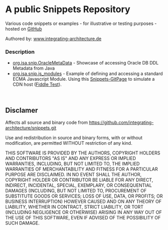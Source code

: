 # A public Snippets Repository 
Various code snippets or examples - for illustrative or testing purposes - hosted on <a href="https://github.com/integrating-architecture">GitHub</a>

Authored by: <a href="https://integrating-architecture.de/">www.integrating-architecture.de</a> 
<br />
### Description
* <a href="https://github.com/integrating-architecture/snippets/tree/master/org.isa.snip.OracleMetaData">org.isa.snip.OracleMetaData</a> - Showcase of accessing Oracle DB DDL Metadata from Java
* <a href="https://github.com/integrating-architecture/snippets/tree/master/org.isa.snip.js_modules">org.isa.snip.js_modules</a> - Example of defining and accessing a standard ECMA Javascript Module. Using this <a href="https://integrating-architecture.github.io/snippets/">Snippets-GitPage</a> to simulate a CDN host (<a href="https://jsfiddle.net/integrating_architecture/q1a9y8m4/7/">Fiddle Test</a>). 

<br />

## Disclamer  
Affects all source and binary code from
    https://github.com/integrating-architecture/snippets.git  
	
Use and redistribution in source and binary forms,
with or without modification, are permitted WITHOUT restriction of any kind.  

THIS SOFTWARE IS PROVIDED BY THE AUTHORS, COPYRIGHT HOLDERS AND CONTRIBUTORS "AS IS"
AND ANY EXPRESS OR IMPLIED WARRANTIES, INCLUDING, BUT NOT LIMITED TO, 
THE IMPLIED WARRANTIES OF MERCHANTABILITY AND FITNESS FOR A PARTICULAR 
PURPOSE ARE DISCLAIMED. IN NO EVENT SHALL THE AUTHOR, COPYRIGHT HOLDER OR CONTRIBUTOR
BE LIABLE FOR ANY DIRECT, INDIRECT, INCIDENTAL, SPECIAL, EXEMPLARY, OR CONSEQUENTIAL 
DAMAGES (INCLUDING, BUT NOT LIMITED TO, PROCUREMENT OF SUBSTITUTE GOODS OR 
SERVICES; LOSS OF USE, DATA, OR PROFITS; OR BUSINESS INTERRUPTION) HOWEVER 
CAUSED AND ON ANY THEORY OF LIABILITY, WHETHER IN CONTRACT, STRICT LIABILITY, 
OR TORT (INCLUDING NEGLIGENCE OR OTHERWISE) ARISING IN ANY WAY OUT OF THE USE 
OF THIS SOFTWARE, EVEN IF ADVISED OF THE POSSIBILITY OF SUCH DAMAGE.
